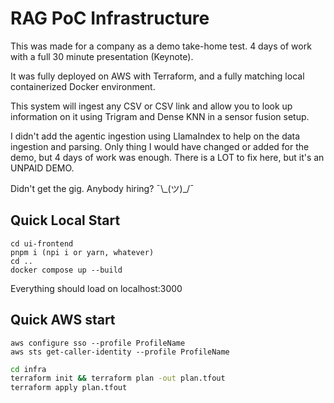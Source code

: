 
# RAG PoC Infrastructure

This was made for a company as a demo take-home test. 4 days of work with a full 30 minute presentation (Keynote).

It was fully deployed on AWS with Terraform, and a fully matching local containerized Docker environment. 

This system will ingest any CSV or CSV link and allow you to look up information on it using Trigram and Dense KNN in a sensor fusion setup.

I didn't add the agentic ingestion using LlamaIndex to help on the data ingestion and parsing. Only thing I would have changed or added for the demo, but 4 days of work was enough. There is a LOT to fix here, but it's an UNPAID DEMO. 

Didn't get the gig. Anybody hiring? ¯\\\_(ツ)_/¯

## Quick Local Start

```
cd ui-frontend
pnpm i (npi i or yarn, whatever)
cd ..
docker compose up --build
```
Everything should load on localhost:3000

## Quick AWS start

```
aws configure sso --profile ProfileName
aws sts get-caller-identity --profile ProfileName
```

```bash
cd infra
terraform init && terraform plan -out plan.tfout
terraform apply plan.tfout
```

